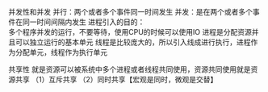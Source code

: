 并发性和并发
    并行：两个或者多个事件同一时间发生
    并发：是在两个或者多个事件在同一时间间隔内发生
进程引入的目的：    
    多个程序并发的运行，不要等待，使用CPU的时候可以使用IO
    进程是分配资源并且可以独立运行的基本单元
    线程是比较庞大的，所以引入线成进行执行，进程作为分配单元，线程作为执行单元

共享性
    就是资源可以被系统中多个进程或者线程共同使用，资源共同使用就是资源共享
    （1）互斥共享
    （2）同时共享【宏观是同时，微观是交替】
    